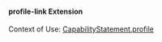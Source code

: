 #### profile-link Extension

Context of Use: [CapabilityStatement.profile](http://hl7.org/fhir/capabilitystatement-definitions.html#CapabilityStatement.profile)
